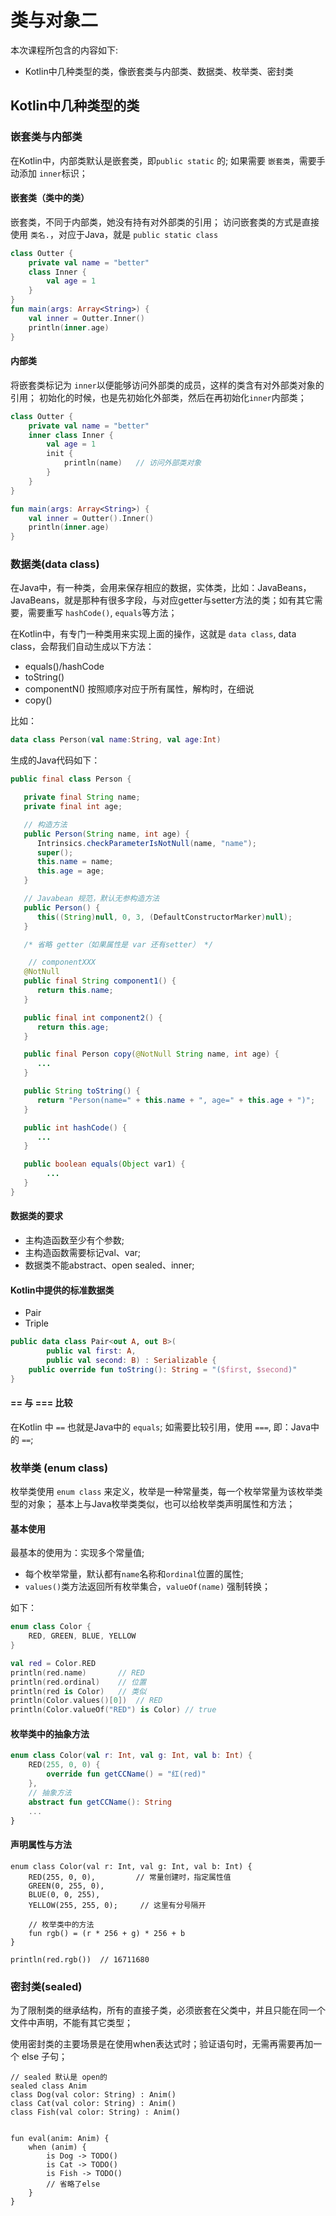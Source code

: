 # 类与对象二
本次课程所包含的内容如下:
+ Kotlin中几种类型的类，像嵌套类与内部类、数据类、枚举类、密封类


## Kotlin中几种类型的类

### 嵌套类与内部类

在Kotlin中，内部类默认是嵌套类，即`public static` 的; 如果需要 `嵌套类`，需要手动添加 `inner`标识；

#### 嵌套类（类中的类）
嵌套类，不同于内部类，她没有持有对外部类的引用；
访问嵌套类的方式是直接使用 `类名.`，对应于Java，就是
`public static class`

```kotlin
class Outter {
    private val name = "better"
    class Inner {
        val age = 1
    }
}
fun main(args: Array<String>) {
    val inner = Outter.Inner()
    println(inner.age)
}

```

#### 内部类
将嵌套类标记为 `inner`以便能够访问外部类的成员，这样的类含有对外部类对象的引用；
初始化的时候，也是先初始化外部类，然后在再初始化`inner`内部类；

```kotlin
class Outter {
    private val name = "better"
    inner class Inner {
        val age = 1
        init {
            println(name)   // 访问外部类对象
        }
    }
}

fun main(args: Array<String>) {
    val inner = Outter().Inner()
    println(inner.age)
}
```

### 数据类(data class)

在Java中，有一种类，会用来保存相应的数据，实体类，比如：JavaBeans，JavaBeans，就是那种有很多字段，与对应getter与setter方法的类；如有其它需要，需要重写 `hashCode()`, `equals`等方法；

在Kotlin中，有专门一种类用来实现上面的操作，这就是 `data class`, data class，会帮我们自动生成以下方法：

- equals()/hashCode
- toString()
- componentN() 按照顺序对应于所有属性，解构时，在细说
- copy()

比如：

```kotlin
data class Person(val name:String, val age:Int)
```

生成的Java代码如下：

```java
public final class Person {

   private final String name;
   private final int age;

   // 构造方法
   public Person(String name, int age) {
      Intrinsics.checkParameterIsNotNull(name, "name");
      super();
      this.name = name;
      this.age = age;
   }

   // Javabean 规范，默认无参构造方法
   public Person() {
      this((String)null, 0, 3, (DefaultConstructorMarker)null);
   }

   /* 省略 getter（如果属性是 var 还有setter） */

	// componentXXX
   @NotNull
   public final String component1() {
      return this.name;
   }

   public final int component2() {
      return this.age;
   }

   public final Person copy(@NotNull String name, int age) {
      ...
   }

   public String toString() {
      return "Person(name=" + this.name + ", age=" + this.age + ")";
   }

   public int hashCode() {
      ...
   }

   public boolean equals(Object var1) {
   		...
   }
}
```

#### 数据类的要求

- 主构造函数至少有个参数;
- 主构造函数需要标记val、var;
- 数据类不能abstract、open sealed、inner;

#### Kotlin中提供的标准数据类

- Pair
- Triple

```kotlin
public data class Pair<out A, out B>(
        public val first: A,
        public val second: B) : Serializable {
    public override fun toString(): String = "($first, $second)"
}
```

#### == 与 === 比较
在Kotlin 中 `==` 也就是Java中的 `equals`; 如需要比较引用，使用 `===`, 即：Java中的 `==`;

### 枚举类 (enum class)

枚举类使用 `enum class` 来定义，枚举是一种常量类，每一个枚举常量为该枚举类型的对象；
基本上与Java枚举类类似，也可以给枚举类声明属性和方法；

#### 基本使用

最基本的使用为：实现多个常量值;

- 每个枚举常量，默认都有`name`名称和`ordinal`位置的属性;
- `values()`类方法返回所有枚举集合，`valueOf(name)` 强制转换；

如下：

```kotlin
enum class Color {
    RED, GREEN, BLUE, YELLOW
}

val red = Color.RED
println(red.name)       // RED
println(red.ordinal)    // 位置
println(red is Color)   // 类似
println(Color.values()[0])  // RED
println(Color.valueOf("RED") is Color) // true
```

#### 枚举类中的抽象方法

```kotlin
enum class Color(val r: Int, val g: Int, val b: Int) {
    RED(255, 0, 0) {
        override fun getCCName() = "红(red)"
    },
    // 抽象方法
    abstract fun getCCName(): String
    ...
}
```

#### 声明属性与方法

```
enum class Color(val r: Int, val g: Int, val b: Int) {
    RED(255, 0, 0),         // 常量创建时，指定属性值
    GREEN(0, 255, 0),
    BLUE(0, 0, 255),
    YELLOW(255, 255, 0);	 // 这里有分号隔开

    // 枚举类中的方法
    fun rgb() = (r * 256 + g) * 256 + b
}

println(red.rgb())	// 16711680
```

### 密封类(sealed)

为了限制类的继承结构，所有的直接子类，必须嵌套在父类中，并且只能在同一个文件中声明，不能有其它类型；

使用密封类的主要场景是在使用when表达式时；验证语句时，无需再需要再加一个 else 子句；

```
// sealed 默认是 open的
sealed class Anim
class Dog(val color: String) : Anim()
class Cat(val color: String) : Anim()
class Fish(val color: String) : Anim()


fun eval(anim: Anim) {
    when (anim) {
        is Dog -> TODO()
        is Cat -> TODO()
        is Fish -> TODO()
        // 省略了else
    }
}
```
